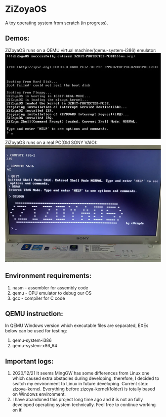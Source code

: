 # ZiZoyaOS
A toy operating system from scratch (in progress).
## Demos:
ZiZoyaOS runs on a QEMU virtual machine/(qemu-system-i386) emulator:
![ZiZoyaOS on QEMU](demo1.webp)
ZiZoyaOS runs on a real PC(Old SONY VAIO):
![ZiZoyaOS on Real PC](demo2.webp)

## Environment requirements:
1. nasm - assembler for assembly code
2. qemu - CPU emulator to debug our OS
3. gcc - compiler for C code

## QEMU instruction:
In QEMU Windows version which executable files are separated, EXEs below can be used for testing:
1. qemu-system-i386
2. qemu-system-x86_64

## Important logs:
1. 2020/12/21 It seems MingGW has some differences from Linux one which caused extra obstacles during developing, therefore, I decided to switch my environment to Linux in future developing. Current step: zizoya-kernel. Everything before zizoya-kernel(folder) is totally based on Windows environment.
2. I have abandoned this project long time ago and it is not an fully developed operating system technically. Feel free to continue working on it!
